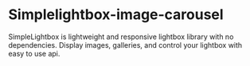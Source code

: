 # Simplelightbox-image-carousel
SimpleLightbox is lightweight and responsive lightbox library with no dependencies. Display images, galleries, and control your lightbox with easy to use api. 
